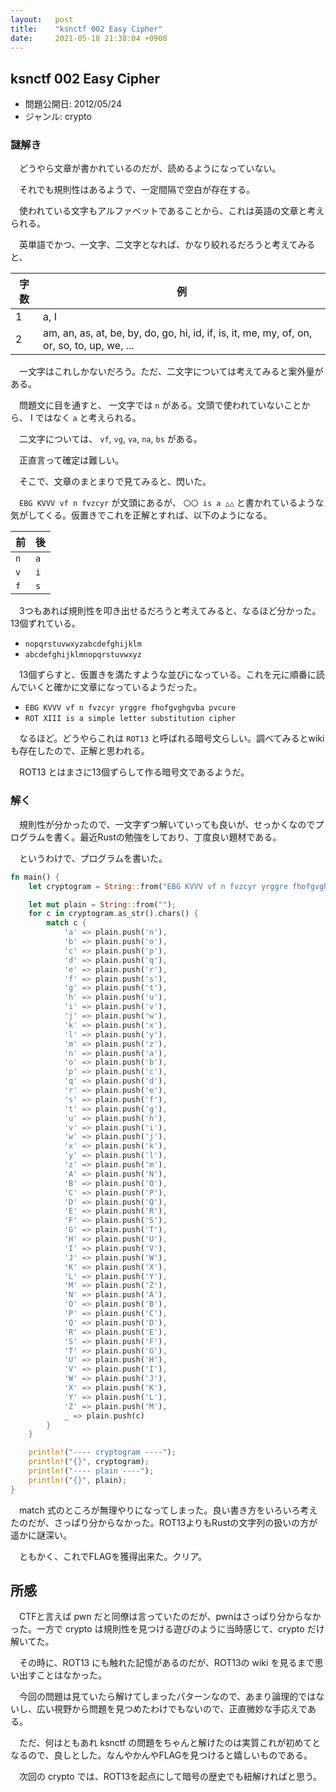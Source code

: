 ```yaml
---
layout:   post
title:    "ksnctf 002 Easy Cipher"
date:     2021-05-18 21:38:04 +0900
---
```


## ksnctf 002 Easy Cipher
- 問題公開日: 2012/05/24
- ジャンル: crypto

### 謎解き

　どうやら文章が書かれているのだが、読めるようになっていない。

　それでも規則性はあるようで、一定間隔で空白が存在する。

　使われている文字もアルファベットであることから、これは英語の文章と考えられる。

　英単語でかつ、一文字、二文字となれば、かなり絞れるだろうと考えてみると、

| 字数 | 例 |
|---|---|
| 1 | a, I |
| 2 | am, an, as, at, be, by, do, go, hi, id, if, is, it, me, my, of, on, or, so, to, up, we, ... |

　一文字はこれしかないだろう。ただ、二文字については考えてみると案外量がある。

　問題文に目を通すと、 一文字では `n` がある。文頭で使われていないことから、 I ではなく `a` と考えられる。

　二文字については、 `vf`, `vg`, `va`, `na`, `bs` がある。

　正直言って確定は難しい。

　そこで、文章のまとまりで見てみると、閃いた。

　`EBG KVVV vf n fvzcyr` が文頭にあるが、 `〇〇 is a △△` と書かれているような気がしてくる。仮置きでこれを正解とすれば、以下のようになる。

| 前 | 後 |
|---|---|
| `n` | `a` |
| `v` | `i` |
| `f` | `s` |

　3つもあれば規則性を叩き出せるだろうと考えてみると、なるほど分かった。13個ずれている。

- `nopqrstuvwxyzabcdefghijklm`
- `abcdefghijklmnopqrstuvwxyz`

　13個ずらすと、仮置きを満たすような並びになっている。これを元に順番に読んでいくと確かに文章になっているようだった。

- `EBG KVVV vf n fvzcyr yrggre fhofgvghgvba pvcure`
- `ROT XIII is a simple letter substitution cipher`
  
　なるほど。どうやらこれは `ROT13` と呼ばれる暗号文らしい。調べてみるとwikiも存在したので、正解と思われる。

　ROT13 とはまさに13個ずらして作る暗号文であるようだ。

### 解く
　規則性が分かったので、一文字ずつ解いていっても良いが、せっかくなのでプログラムを書く。最近Rustの勉強をしており、丁度良い題材である。

　というわけで、プログラムを書いた。

```rust
fn main() {
    let cryptogram = String::from("EBG KVVV vf n fvzcyr yrggre fhofgvghgvba pvcure gung ercynprf n yrggre jvgu gur yrggre KVVV yrggref nsgre vg va gur nycunorg. EBG KVVV vf na rknzcyr bs gur Pnrfne pvcure, qrirybcrq va napvrag Ebzr. Synt vf SYNTFjmtkOWFNZdjkkNH. Vafreg na haqrefpber vzzrqvngryl nsgre SYNT.");

    let mut plain = String::from("");
    for c in cryptogram.as_str().chars() {
        match c {
            'a' => plain.push('n'),
            'b' => plain.push('o'),
            'c' => plain.push('p'),
            'd' => plain.push('q'),
            'e' => plain.push('r'),
            'f' => plain.push('s'),
            'g' => plain.push('t'),
            'h' => plain.push('u'),
            'i' => plain.push('v'),
            'j' => plain.push('w'),
            'k' => plain.push('x'),
            'l' => plain.push('y'),
            'm' => plain.push('z'),
            'n' => plain.push('a'),
            'o' => plain.push('b'),
            'p' => plain.push('c'),
            'q' => plain.push('d'),
            'r' => plain.push('e'),
            's' => plain.push('f'),
            't' => plain.push('g'),
            'u' => plain.push('h'),
            'v' => plain.push('i'),
            'w' => plain.push('j'),
            'x' => plain.push('k'),
            'y' => plain.push('l'),
            'z' => plain.push('m'),
            'A' => plain.push('N'),
            'B' => plain.push('O'),
            'C' => plain.push('P'),
            'D' => plain.push('Q'),
            'E' => plain.push('R'),
            'F' => plain.push('S'),
            'G' => plain.push('T'),
            'H' => plain.push('U'),
            'I' => plain.push('V'),
            'J' => plain.push('W'),
            'K' => plain.push('X'),
            'L' => plain.push('Y'),
            'M' => plain.push('Z'),
            'N' => plain.push('A'),
            'O' => plain.push('B'),
            'P' => plain.push('C'),
            'Q' => plain.push('D'),
            'R' => plain.push('E'),
            'S' => plain.push('F'),
            'T' => plain.push('G'),
            'U' => plain.push('H'),
            'V' => plain.push('I'),
            'W' => plain.push('J'),
            'X' => plain.push('K'),
            'Y' => plain.push('L'),
            'Z' => plain.push('M'),
            _ => plain.push(c)
        }
    }

    println!("---- cryptogram ----");
    println!("{}", cryptogram);
    println!("---- plain ----");
    println!("{}", plain);
}
```

　match 式のところが無理やりになってしまった。良い書き方をいろいろ考えたのだが、さっぱり分からなかった。ROT13よりもRustの文字列の扱いの方が遥かに謎深い。

　ともかく、これでFLAGを獲得出来た。クリア。

## 所感

　CTFと言えば pwn だと同僚は言っていたのだが、pwnはさっぱり分からなかった。一方で crypto は規則性を見つける遊びのように当時感じて、crypto だけ解いてた。

　その時に、ROT13 にも触れた記憶があるのだが、ROT13の wiki を見るまで思い出すことはなかった。

　今回の問題は見ていたら解けてしまったパターンなので、あまり論理的ではないし、広い視野から問題を見つめたわけでもないので、正直微妙な手応えである。

　ただ、何はともあれ ksnctf の問題をちゃんと解けたのは実質これが初めてとなるので、良しとした。なんやかんやFLAGを見つけると嬉しいものである。

　次回の crypto では、ROT13を起点にして暗号の歴史でも紐解ければと思う。

　
　
　